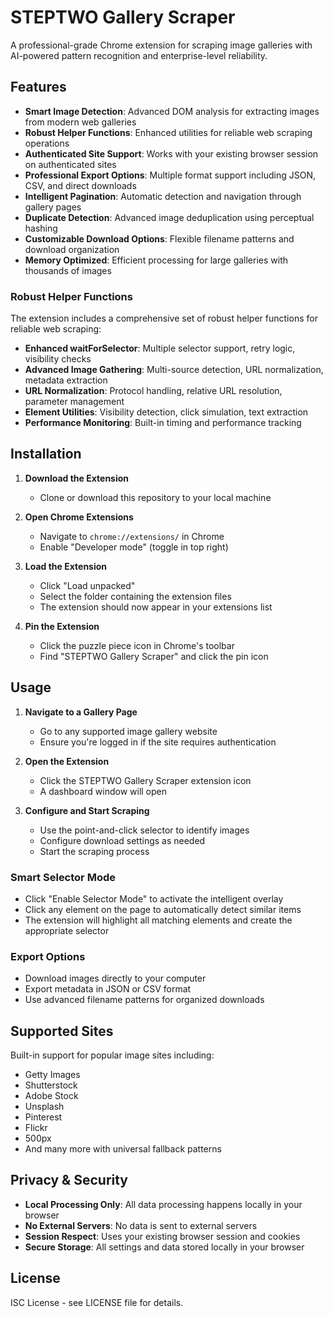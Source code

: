 # STEPTWO Gallery Scraper

A professional-grade Chrome extension for scraping image galleries with AI-powered pattern recognition and enterprise-level reliability.

## Features

- **Smart Image Detection**: Advanced DOM analysis for extracting images from modern web galleries
- **Robust Helper Functions**: Enhanced utilities for reliable web scraping operations
- **Authenticated Site Support**: Works with your existing browser session on authenticated sites
- **Professional Export Options**: Multiple format support including JSON, CSV, and direct downloads
- **Intelligent Pagination**: Automatic detection and navigation through gallery pages
- **Duplicate Detection**: Advanced image deduplication using perceptual hashing
- **Customizable Download Options**: Flexible filename patterns and download organization
- **Memory Optimized**: Efficient processing for large galleries with thousands of images

### Robust Helper Functions

The extension includes a comprehensive set of robust helper functions for reliable web scraping:

- **Enhanced waitForSelector**: Multiple selector support, retry logic, visibility checks
- **Advanced Image Gathering**: Multi-source detection, URL normalization, metadata extraction
- **URL Normalization**: Protocol handling, relative URL resolution, parameter management
- **Element Utilities**: Visibility detection, click simulation, text extraction
- **Performance Monitoring**: Built-in timing and performance tracking

## Installation

1. **Download the Extension**
   - Clone or download this repository to your local machine

2. **Open Chrome Extensions**
   - Navigate to `chrome://extensions/` in Chrome
   - Enable "Developer mode" (toggle in top right)

3. **Load the Extension**
   - Click "Load unpacked"
   - Select the folder containing the extension files
   - The extension should now appear in your extensions list

4. **Pin the Extension**
   - Click the puzzle piece icon in Chrome's toolbar
   - Find "STEPTWO Gallery Scraper" and click the pin icon

## Usage

1. **Navigate to a Gallery Page**
   - Go to any supported image gallery website
   - Ensure you're logged in if the site requires authentication

2. **Open the Extension**
   - Click the STEPTWO Gallery Scraper extension icon
   - A dashboard window will open

3. **Configure and Start Scraping**
   - Use the point-and-click selector to identify images
   - Configure download settings as needed
   - Start the scraping process

### Smart Selector Mode
- Click "Enable Selector Mode" to activate the intelligent overlay
- Click any element on the page to automatically detect similar items
- The extension will highlight all matching elements and create the appropriate selector

### Export Options
- Download images directly to your computer
- Export metadata in JSON or CSV format
- Use advanced filename patterns for organized downloads

## Supported Sites

Built-in support for popular image sites including:
- Getty Images
- Shutterstock  
- Adobe Stock
- Unsplash
- Pinterest
- Flickr
- 500px
- And many more with universal fallback patterns

## Privacy & Security

- **Local Processing Only**: All data processing happens locally in your browser
- **No External Servers**: No data is sent to external servers
- **Session Respect**: Uses your existing browser session and cookies
- **Secure Storage**: All settings and data stored locally in your browser

## License

ISC License - see LICENSE file for details.